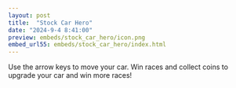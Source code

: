 ```yaml
---
layout: post
title:  "Stock Car Hero"
date: "2024-9-4 8:41:00"
preview: embeds/stock_car_hero/icon.png
embed_url55: embeds/stock_car_hero/index.html
---
```

Use the arrow keys to move your car. Win races and collect coins to upgrade your car and win more races!